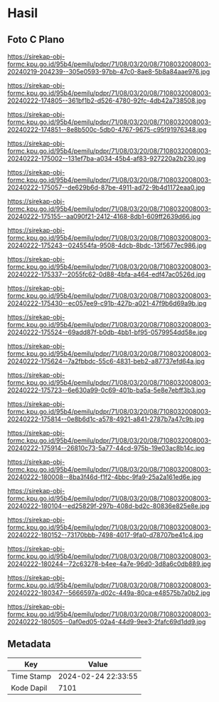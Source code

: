 # Hasil

## Foto C Plano

https://sirekap-obj-formc.kpu.go.id/95b4/pemilu/pdpr/71/08/03/20/08/7108032008003-20240219-204239--305e0593-97bb-47c0-8ae8-5b8a84aae976.jpg

https://sirekap-obj-formc.kpu.go.id/95b4/pemilu/pdpr/71/08/03/20/08/7108032008003-20240222-174805--361bf1b2-d526-4780-92fc-4db42a738508.jpg

https://sirekap-obj-formc.kpu.go.id/95b4/pemilu/pdpr/71/08/03/20/08/7108032008003-20240222-174851--8e8b500c-5db0-4767-9675-c95f91976348.jpg

https://sirekap-obj-formc.kpu.go.id/95b4/pemilu/pdpr/71/08/03/20/08/7108032008003-20240222-175002--131ef7ba-a034-45b4-af83-927220a2b230.jpg

https://sirekap-obj-formc.kpu.go.id/95b4/pemilu/pdpr/71/08/03/20/08/7108032008003-20240222-175057--de629b6d-87be-4911-ad72-9b4d1172eaa0.jpg

https://sirekap-obj-formc.kpu.go.id/95b4/pemilu/pdpr/71/08/03/20/08/7108032008003-20240222-175155--aa090f21-2412-4168-8db1-609ff2639d66.jpg

https://sirekap-obj-formc.kpu.go.id/95b4/pemilu/pdpr/71/08/03/20/08/7108032008003-20240222-175243--024554fa-9508-4dcb-8bdc-13f5677ec986.jpg

https://sirekap-obj-formc.kpu.go.id/95b4/pemilu/pdpr/71/08/03/20/08/7108032008003-20240222-175337--2055fc62-0d88-4bfa-a464-edf47ac0526d.jpg

https://sirekap-obj-formc.kpu.go.id/95b4/pemilu/pdpr/71/08/03/20/08/7108032008003-20240222-175430--ec057ee9-c91b-427b-a021-47f9b6d69a9b.jpg

https://sirekap-obj-formc.kpu.go.id/95b4/pemilu/pdpr/71/08/03/20/08/7108032008003-20240222-175524--69add87f-b0db-4bb1-bf95-0579954dd58e.jpg

https://sirekap-obj-formc.kpu.go.id/95b4/pemilu/pdpr/71/08/03/20/08/7108032008003-20240222-175624--7a2fbbdc-55c6-4831-beb2-a87737efd64a.jpg

https://sirekap-obj-formc.kpu.go.id/95b4/pemilu/pdpr/71/08/03/20/08/7108032008003-20240222-175723--6e630a99-0c69-401b-ba5a-5e8e7ebff3b3.jpg

https://sirekap-obj-formc.kpu.go.id/95b4/pemilu/pdpr/71/08/03/20/08/7108032008003-20240222-175814--0e8b6d1c-a578-4921-a841-2787b7a47c9b.jpg

https://sirekap-obj-formc.kpu.go.id/95b4/pemilu/pdpr/71/08/03/20/08/7108032008003-20240222-175914--26810c73-5a77-44cd-975b-19e03ac8b14c.jpg

https://sirekap-obj-formc.kpu.go.id/95b4/pemilu/pdpr/71/08/03/20/08/7108032008003-20240222-180008--8ba3f46d-f1f2-4bbc-9fa9-25a2a161ed6e.jpg

https://sirekap-obj-formc.kpu.go.id/95b4/pemilu/pdpr/71/08/03/20/08/7108032008003-20240222-180104--ed25829f-297b-408d-bd2c-80836e825e8e.jpg

https://sirekap-obj-formc.kpu.go.id/95b4/pemilu/pdpr/71/08/03/20/08/7108032008003-20240222-180152--73170bbb-7498-4017-9fa0-d78707be41c4.jpg

https://sirekap-obj-formc.kpu.go.id/95b4/pemilu/pdpr/71/08/03/20/08/7108032008003-20240222-180244--72c63278-b4ee-4a7e-96d0-3d8a6c0db889.jpg

https://sirekap-obj-formc.kpu.go.id/95b4/pemilu/pdpr/71/08/03/20/08/7108032008003-20240222-180347--5666597a-d02c-449a-80ca-e48575b7a0b2.jpg

https://sirekap-obj-formc.kpu.go.id/95b4/pemilu/pdpr/71/08/03/20/08/7108032008003-20240222-180505--0af0ed05-02a4-44d9-9ee3-2fafc69d1dd9.jpg


## Metadata

| Key        | Value               |
| ---------- | ------------------- |
| Time Stamp | 2024-02-24 22:33:55 |
| Kode Dapil | 7101                |



